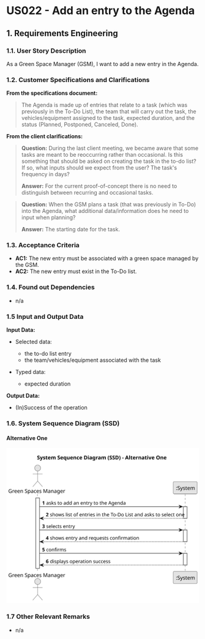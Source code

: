 # US022 - Add an entry to the Agenda


## 1. Requirements Engineering

### 1.1. User Story Description

As a Green Space Manager (GSM), I want to add a new entry in the Agenda.

### 1.2. Customer Specifications and Clarifications 

**From the specifications document:**

>	The Agenda is made up of entries that relate to a task (which was previously in the To-Do List), the team that will carry out the task, the vehicles/equipment assigned to the task, expected duration, and the status (Planned, Postponed, Canceled, Done).

**From the client clarifications:**

> **Question:** During the last client meeting, we became aware that some tasks are meant to be reoccurring rather than occasional. Is this something that should be asked on creating the task in the to-do list? If so, what inputs should we expect from the user? The task's frequency in days?
>
> **Answer:** For the current proof-of-concept there is no need to distinguish between recurring and occasional tasks.

> **Question:** When the GSM plans a task (that was previously in To-Do) into the Agenda, what additional data/information does he need to input when planning?
>
> **Answer:** The starting date for the task.

### 1.3. Acceptance Criteria

* **AC1:** The new entry must be associated with a green space managed by the GSM.
* **AC2:** The new entry must exist in the To-Do list.

### 1.4. Found out Dependencies

* n/a

### 1.5 Input and Output Data

**Input Data:**

* Selected data:
    * the to-do list entry
    * the team/vehicles/equipment associated with the task

* Typed data:
    * expected duration

**Output Data:**

* (In)Success of the operation

### 1.6. System Sequence Diagram (SSD)

#### Alternative One

![System Sequence Diagram - Alternative One](svg/us022-system-sequence-diagram-alternative-one.svg)

### 1.7 Other Relevant Remarks

* n/a